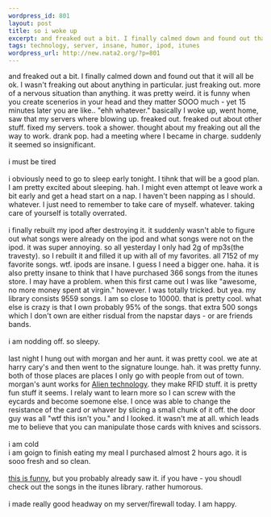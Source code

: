 ```yaml
--- 
wordpress_id: 801
layout: post
title: so i woke up
excerpt: and freaked out a bit. I finally calmed down and found out that it will all be ok. I wasn't freaking out about anything in particular. just freaking out. more of a nervous situation than anything. it was pretty weird. it is funny when you create scenerios in your head and they matter SOOO much - yet 15 minutes later you are like.. "ehh whatever." basically I woke up, went home, saw that my serve...
tags: technology, server, insane, humor, ipod, itunes
wordpress_url: http://new.nata2.org/?p=801
---
```

and freaked out a bit. I finally calmed down and found out that it will all be ok. I wasn't freaking out about anything in particular. just freaking out. more of a nervous situation than anything. it was pretty weird. it is funny when you create scenerios in your head and they matter SOOO much - yet 15 minutes later you are like.. "ehh whatever." basically I woke up, went home, saw that my servers where blowing up. freaked out. freaked out about other stuff. fixed my servers. took a shower. thought about my freaking out all the way to work. drank pop. had a meeting where I became in charge. suddenly it seemed so insignificant.<br/><br/>i must be tired<br/><br/>i obviously need to go to sleep early tonight. I tihnk that will be a good plan.  I am pretty excited about sleeping. hah. I might even attempt ot leave work a bit early and get a head start on a nap. I haven't been napping as I should. whatever. I just need to remember to take care of myself. whatever. taking care of yourself is totally overrated.<br/><br/>i finally rebuilt my ipod after destroying it. it suddenly wasn't able to figure out what songs were already on the ipod and what songs were not on the ipod. it was super annoying. so all yesterday I only had 2g of mp3s(the travesty). so I rebuilt it and filled it up with all of my favorites. all 7152 of my favorite songs. wtf. ipods are insane. I guess I need a bigger one. haha. it is also pretty insane to think that I have purchased 366 songs from the itunes store. I may have a problem. when this first came out I was like "awesome, no more money spent at virgin." however. I was totally tricked. but yea. my library consists 9559 songs. I am so close to 10000. that is pretty cool. what else is crazy is that I own probably 95% of the songs. that extra 500 songs which I don't own are either risdual from the napstar days - or are friends bands.<br/><br/>i am nodding off. so sleepy. <br/><br/>last night I hung out with morgan and her aunt. it was pretty cool. we ate at harry cary's and then went to the signature lounge. hah. it was pretty funny. both of those places are places I only go with people from out of town. morgan's aunt works for <a href="http://www.alientechnology.com/">Alien technology</a>. they make RFID stuff. it is pretty fun stuff it seems. I relaly want to learn more so I can screw with the eycards and become soemone else. I once was able to change the resistance of the card or whaver by slicing a small chunk of it off. the door  guy was all "wtf this isn't you." and I looked. it wasn't me at all. which leads me to believe that you can manipulate those cards with knives and scissors. <br/><br/>i am cold<br/>i am goign to finish eating my meal I purchased almost 2 hours ago. it is sooo fresh and so clean. <br/><br/><a href="http://www.williamhung.net">this is funny</a>, but you probably already saw it. if you have - you shoudl check out the songs in the itunes library. rather humorous.<br/><br/>i made really good headway on my server/firewall today. I am happy. 
